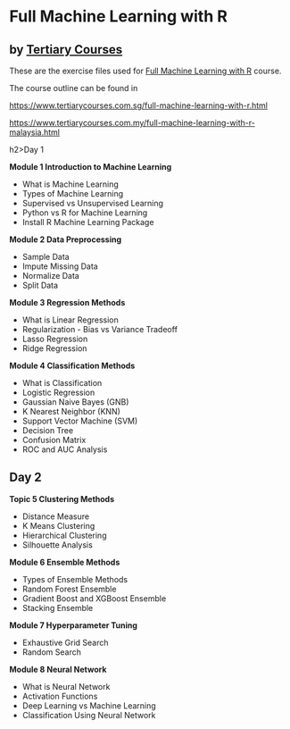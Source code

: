 # Full Machine Learning with R
## by [Tertiary Courses](https://www.tertiarycourses.com.sg/)

These are the exercise files used for [Full Machine Learning with R](https://www.tertiarycourses.com.sg/full-machine-learning-with-r.html) course. 

The course outline can be found in 

https://www.tertiarycourses.com.sg/full-machine-learning-with-r.html

https://www.tertiarycourses.com.my/full-machine-learning-with-r-malaysia.html


h2>Day 1</h2>
<p><strong>Module 1 Introduction to Machine Learning</strong> </p>
<ul>
<li>What is Machine Learning</li>
<li>Types of Machine Learning</li>
<li>Supervised vs Unsupervised Learning</li>
<li>Python vs R for Machine Learning</li>
<li>Install R Machine Learning Package</li>
</ul>
<p><strong>Module 2 Data Preprocessing</strong></p>
<ul>
<li>Sample Data</li>
<li>Impute Missing Data</li>
<li>Normalize Data</li>
<li>Split Data</li>
</ul>
<p><strong>Module 3 Regression Methods</strong> </p>
<ul>
<li>What is Linear Regression</li>
<li>Regularization - Bias vs Variance Tradeoff</li>
<li>Lasso Regression</li>
<li>Ridge Regression</li>
</ul>
<p><strong>Module 4 Classification Methods</strong></p>
<ul>
<li>What is Classification</li>
<li>Logistic Regression</li>
<li>Gaussian Naive Bayes (GNB)</li>
<li>K Nearest Neighbor (KNN)</li>
<li>Support Vector Machine (SVM)</li>
<li>Decision Tree</li>
<li>Confusion Matrix</li>
<li>ROC and AUC Analysis</li>
</ul>
<h2>Day 2</h2>
<p><strong>Topic 5 Clustering Methods</strong></p>
<ul>
<li>Distance Measure</li>
<li>K Means Clustering</li>
<li>Hierarchical Clustering</li>
<li>Silhouette Analysis</li>
</ul>
<p><strong>Module 6 Ensemble Methods</strong></p>
<ul>
<li>Types of Ensemble Methods</li>
<li>Random Forest Ensemble</li>
<li>Gradient Boost and XGBoost Ensemble</li>
<li>Stacking Ensemble</li>
</ul>
<p><strong>Module 7 Hyperparameter Tuning</strong></p>
<ul>
<li>Exhaustive Grid Search</li>
<li>Random Search</li>
</ul>
<p><strong>Module 8 Neural Network</strong></p>
<ul>
<li>What is Neural Network</li>
<li>Activation Functions</li>
<li>Deep Learning vs Machine Learning</li>
<li>Classification Using Neural Network</li>
</ul>
